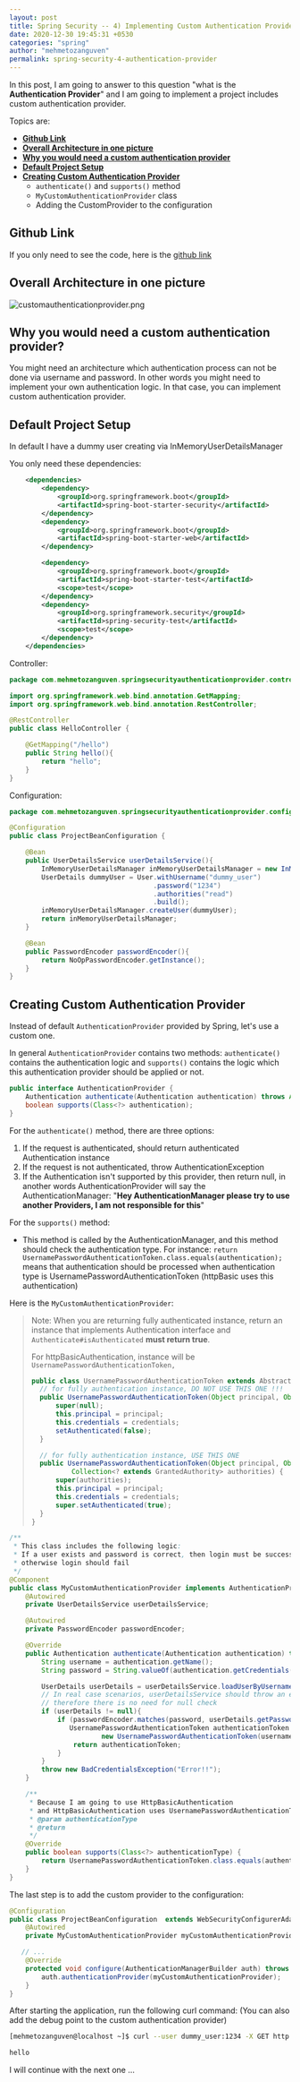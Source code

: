 ```yaml
---
layout: post
title: Spring Security -- 4) Implementing Custom Authentication Provider
date: 2020-12-30 19:45:31 +0530
categories: "spring"
author: "mehmetozanguven"
permalink: spring-security-4-authentication-provider
---
```


In this post, I am going to answer to this question "what is the **Authentication Provider**" and I am going to implement a project includes custom authentication provider.

Topics are:

- [**Github Link**](#github_link)
- [**Overall Architecture in one picture**](#overall_architecture)
- [**Why you would need a custom authentication provider**](#why_custom_provider)
- [**Default Project Setup**](#default_project_setup)
- [**Creating Custom Authentication Provider**](#custom_authentication_provider)
  - `authenticate()` and `supports()` method
  - `MyCustomAuthenticationProvider` class
  - Adding the CustomProvider to the configuration

## Github Link <a name="github_link"></a>

If you only need to see the code, here is the [github link](https://github.com/mehmetozanguven/spring-security-examples/tree/master/spring-security-authentication-provider)

## Overall Architecture in one picture <a name="overall_architecture"></a>

<img src="/assets/spring/security/authentication_provider/customauthenticationprovider.png" alt="customauthenticationprovider.png" />

## Why you would need a custom authentication provider? <a name="why_custom_provider"></a>

You might need an architecture which authentication process can not be done via username and password. In other words you might need to implement your own authentication logic. In that case, you can implement custom authentication provider.

## Default Project Setup <a name="default_project_setup"></a>

In default I have a dummy user creating via InMemoryUserDetailsManager

You only need these dependencies:

```xml
	<dependencies>
		<dependency>
			<groupId>org.springframework.boot</groupId>
			<artifactId>spring-boot-starter-security</artifactId>
		</dependency>
		<dependency>
			<groupId>org.springframework.boot</groupId>
			<artifactId>spring-boot-starter-web</artifactId>
		</dependency>

		<dependency>
			<groupId>org.springframework.boot</groupId>
			<artifactId>spring-boot-starter-test</artifactId>
			<scope>test</scope>
		</dependency>
		<dependency>
			<groupId>org.springframework.security</groupId>
			<artifactId>spring-security-test</artifactId>
			<scope>test</scope>
		</dependency>
	</dependencies>
```

Controller:

```java
package com.mehmetozanguven.springsecurityauthenticationprovider.controller;

import org.springframework.web.bind.annotation.GetMapping;
import org.springframework.web.bind.annotation.RestController;

@RestController
public class HelloController {

    @GetMapping("/hello")
    public String hello(){
        return "hello";
    }
}
```

Configuration:

```java
package com.mehmetozanguven.springsecurityauthenticationprovider.config;

@Configuration
public class ProjectBeanConfiguration {

    @Bean
    public UserDetailsService userDetailsService(){
        InMemoryUserDetailsManager inMemoryUserDetailsManager = new InMemoryUserDetailsManager();
        UserDetails dummyUser = User.withUsername("dummy_user")
                                    .password("1234")
                                    .authorities("read")
                                    .build();
        inMemoryUserDetailsManager.createUser(dummyUser);
        return inMemoryUserDetailsManager;
    }

    @Bean
    public PasswordEncoder passwordEncoder(){
        return NoOpPasswordEncoder.getInstance();
    }
}
```

## Creating Custom Authentication Provider <a name="custom_authentication_provider"></a>

Instead of default `AuthenticationProvider` provided by Spring, let's use a custom one.

In general `AuthenticationProvider` contains two methods: `authenticate()` contains the authentication logic and `supports()` contains the logic which this authentication provider should be applied or not.

```java
public interface AuthenticationProvider {
	Authentication authenticate(Authentication authentication) throws AuthenticationException;
	boolean supports(Class<?> authentication);
}
```

For the `authenticate()` method, there are three options:

1. If the request is authenticated, should return authenticated Authentication instance
2. If the request is not authenticated, throw AuthenticationException
3. If the Authentication isn't supported by this provider, then return null, in another words AuthenticationProvider will say the AuthenticationManager: "**Hey AuthenticationManager please try to use another Providers, I am not responsible for this**"

For the `supports()` method:

- This method is called by the AuthenticationManager, and this method should check the authentication type. For instance: `return UsernamePasswordAuthenticationToken.class.equals(authentication);` means that authentication should be processed when authentication type is UsernamePasswordAuthenticationToken (httpBasic uses this authentication)

Here is the `MyCustomAuthenticationProvider`:

> Note: When you are returning fully authenticated instance, return an instance that implements Authentication interface and `Authenticate#isAuthenticated` **must return true**.
>
> For httpBasicAuthentication, instance will be `UsernamePasswordAuthenticationToken,`
>
> ```java
> public class UsernamePasswordAuthenticationToken extends AbstractAuthenticationToken {
> 	// for fully authentication instance, DO NOT USE THIS ONE !!!
> 	public UsernamePasswordAuthenticationToken(Object principal, Object credentials) {
> 		super(null);
> 		this.principal = principal;
> 		this.credentials = credentials;
> 		setAuthenticated(false);
> 	}
>
>   // for fully authentication instance, USE THIS ONE
> 	public UsernamePasswordAuthenticationToken(Object principal, Object credentials,
> 			Collection<? extends GrantedAuthority> authorities) {
> 		super(authorities);
> 		this.principal = principal;
> 		this.credentials = credentials;
> 		super.setAuthenticated(true);
> 	}
> }
> ```

```java
/**
 * This class includes the following logic:
 * If a user exists and password is correct, then login must be successful
 * otherwise login should fail
 */
@Component
public class MyCustomAuthenticationProvider implements AuthenticationProvider {
    @Autowired
    private UserDetailsService userDetailsService;

    @Autowired
    private PasswordEncoder passwordEncoder;

    @Override
    public Authentication authenticate(Authentication authentication) throws AuthenticationException {
        String username = authentication.getName();
        String password = String.valueOf(authentication.getCredentials());

        UserDetails userDetails = userDetailsService.loadUserByUsername(username);
        // In real case scenarios, userDetailsService should throw an error when user is not found
        // therefore there is no need for null check
        if (userDetails != null){
            if (passwordEncoder.matches(password, userDetails.getPassword())){
               UsernamePasswordAuthenticationToken authenticationToken =
                       new UsernamePasswordAuthenticationToken(username, password, userDetails.getAuthorities());
                return authenticationToken;
            }
        }
        throw new BadCredentialsException("Error!!");
    }

    /**
     * Because I am going to use HttpBasicAuthentication
     * and HttpBasicAuthentication uses UsernamePasswordAuthenticationToken
     * @param authenticationType
     * @return
     */
    @Override
    public boolean supports(Class<?> authenticationType) {
        return UsernamePasswordAuthenticationToken.class.equals(authenticationType);
    }
}
```

The last step is to add the custom provider to the configuration:

```java
@Configuration
public class ProjectBeanConfiguration  extends WebSecurityConfigurerAdapter {
    @Autowired
    private MyCustomAuthenticationProvider myCustomAuthenticationProvider;

   // ...
    @Override
    protected void configure(AuthenticationManagerBuilder auth) throws Exception {
        auth.authenticationProvider(myCustomAuthenticationProvider);
    }
}
```

After starting the application, run the following curl command: (You can also add the debug point to the custom authentication provider)

```bash
[mehmetozanguven@localhost ~]$ curl --user dummy_user:1234 -X GET http://localhost:8080/hello

hello
```

I will continue with the next one ...
